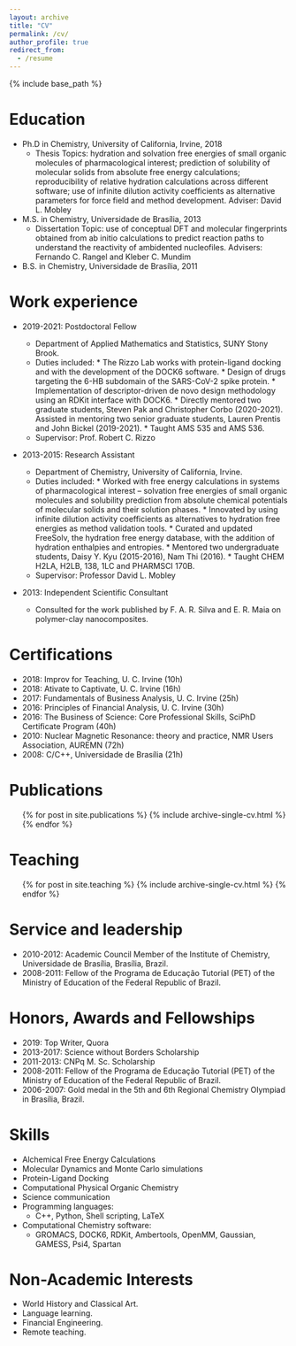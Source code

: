 ```yaml
---
layout: archive
title: "CV"
permalink: /cv/
author_profile: true
redirect_from:
  - /resume
---
```


{% include base_path %}

Education
======
* Ph.D in Chemistry, University of California, Irvine, 2018
    * Thesis Topics: hydration and solvation free energies of small organic molecules of pharmacological interest; prediction of solubility of molecular solids from absolute free energy calculations; reproducibility of relative hydration calculations across different software; use of infinite dilution activity coefficients as alternative parameters for force field and method development. Adviser: David L. Mobley
* M.S. in Chemistry, Universidade de Brasília, 2013
    * Dissertation Topic: use of conceptual DFT and molecular fingerprints obtained from ab initio calculations to predict reaction paths to understand the reactivity of ambidented nucleofiles. Advisers: Fernando C. Rangel and Kleber C. Mundim
* B.S. in Chemistry, Universidade de Brasília, 2011


Work experience
======
* 2019-2021: Postdoctoral Fellow
  * Department of Applied Mathematics and Statistics, SUNY Stony Brook.
  * Duties included:
        * The Rizzo Lab works with protein-ligand docking and with the development of the DOCK6 software.
        * Design of drugs targeting the 6-HB subdomain of the SARS-CoV-2 spike protein.
        * Implementation of descriptor-driven de novo design methodology using an RDKit interface with DOCK6.
        * Directly mentored two graduate students, Steven Pak and Christopher Corbo (2020-2021). Assisted in mentoring two senior graduate students, Lauren Prentis and John Bickel (2019-2021).
        * Taught AMS 535 and AMS 536.
  * Supervisor: Prof. Robert C. Rizzo

* 2013-2015: Research Assistant
  * Department of Chemistry, University of California, Irvine.
  * Duties included:
        * Worked with free energy calculations in systems of pharmacological interest – solvation free energies of small organic molecules and solubility prediction from absolute chemical potentials of molecular solids and their solution phases.
        * Innovated by using infinite dilution activity coefficients as alternatives to hydration free energies as method validation tools.
        * Curated and updated FreeSolv, the hydration free energy database, with the addition of hydration enthalpies and entropies.
        * Mentored two undergraduate students, Daisy Y. Kyu (2015-2016), Nam Thi (2016).
        * Taught CHEM H2LA, H2LB, 138, 1LC and PHARMSCI 170B.
  * Supervisor: Professor David L. Mobley

* 2013: Independent Scientific Consultant
  * Consulted for the work published by F. A. R. Silva and E. R. Maia on polymer-clay nanocomposites.

Certifications
======
* 2018: Improv for Teaching, U. C. Irvine (10h)
* 2018: Ativate to Captivate, U. C. Irvine (16h)
* 2017: Fundamentals of Business Analysis, U. C. Irvine (25h)
* 2016: Principles of Financial Analysis, U. C. Irvine (30h)
* 2016: The Business of Science: Core Professional Skills, SciPhD Certificate Program (40h)
* 2010: Nuclear Magnetic Resonance: theory and practice, NMR Users Association, AUREMN (72h)
* 2008: C/C++, Universidade de Brasília (21h)

Publications
======
  <ul>{% for post in site.publications %}
    {% include archive-single-cv.html %}
  {% endfor %}</ul>
  
[//]: # (Talks)
[//]: # (======)
[//]: # ( <ul>{% for post in site.talks %} )
[//]: # (   {% include archive-single-talk-cv.html %})
[//]: # ({% endfor %}</ul>)
  
Teaching
======
  <ul>{% for post in site.teaching %}
    {% include archive-single-cv.html %}
  {% endfor %}</ul>
  
Service and leadership
======
* 2010-2012: Academic Council Member of the Institute of Chemistry, Universidade de Brasília, Brasília, Brazil.
* 2008-2011: Fellow of the Programa de Educação Tutorial (PET) of the Ministry of Education of the Federal Republic of Brazil.

Honors, Awards and Fellowships
======
* 2019: Top Writer, Quora
* 2013-2017: Science without Borders Scholarship 
* 2011-2013: CNPq M. Sc. Scholarship
* 2008-2011: Fellow of the Programa de Educação Tutorial (PET) of the Ministry of Education of the Federal
 Republic of Brazil.
* 2006-2007: Gold medal in the 5th and 6th Regional Chemistry Olympiad in Brasília, Brazil.

Skills
======
* Alchemical Free Energy Calculations
* Molecular Dynamics and Monte Carlo simulations
* Protein-Ligand Docking
* Computational Physical Organic Chemistry
* Science communication
* Programming languages:
  * C++, Python, Shell scripting, LaTeX
* Computational Chemistry software:
  * GROMACS, DOCK6, RDKit, Ambertools, OpenMM, Gaussian, GAMESS, Psi4, Spartan

Non-Academic Interests
======
* World History and Classical Art.
* Language learning.
* Financial Engineering.
* Remote teaching.





